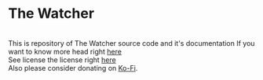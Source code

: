 # The Watcher
<br>This is repository of The Watcher source code and it's documentation
If you want to know more head right [here](https://vitekform.github.io/projects/the_watcher/)
<br>See license the license right [here]("https://github.com/vitekform/the_watcher_dsbot/blob/main/LICENSE")
<br>
Also please consider donating on [Ko-Fi](https://ko-fi.com/ganamaga).
